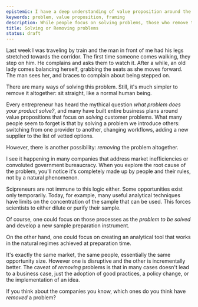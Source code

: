 ```yaml
---
epistemic: I have a deep understanding of value proposition around the idea of solving "problems"
keywords: problem, value proposition, framing
description: While people focus on solving problems, those who remove them will always win
title: Solving or Removing problems
status: draft
---
```

Last week I was traveling by train and the man in front of me had his legs stretched towards the corridor. The first time someone comes walking, they step on him. He complains and asks them to watch it. After a while, an old lady comes balancing herself, grabbing the seats as she moves forward. The man sees her, and braces to complain about being stepped on. 

There are many ways of solving this problem. Still, it's much simpler to remove it altogether: sit straight, like a normal human being. 

Every entrepreneur has heard the mythical question *what problem does your product solve?*, and many have built entire business plans around value propositions that focus on *solving* customer problems. What many people seem to forget is that by solving a problem we introduce others: switching from one provider to another, changing workflows, adding a new supplier to the list of vetted options. 

However, there is another possibility: *removing* the problem altogether. 

I see it happening in many companies that address market inefficiencies or convoluted government bureaucracy. When you explore the root cause of the problem, you'll notice it's completely made up by people and their rules, not by a natural phenomenon. 

Scipreneurs are not immune to this logic either. Some opportunities exist only temporarily. Today, for example, many useful analytical techniques have limits on the concentration of the sample that can be used. This forces scientists to either dilute or purify their sample. 

Of course, one could focus on those processes as the *problem to be solved* and develop a new sample preparation instrument. 

On the other hand, one could focus on creating an analytical tool that works in the natural regimes achieved at preparation time. 

It's exactly the same market, the same people, essentially the same opportunity size. However one is disruptive and the other is incrementally better. The caveat of *removing* problems is that in many cases doesn't lead to a business case, just the adoption of good practices, a policy change, or the implementation of an idea. 

If you think about the companies you know, which ones do you think have *removed* a problem? 